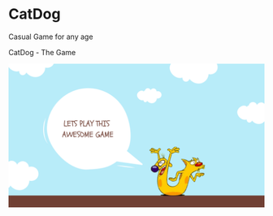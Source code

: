 # CatDog
Casual Game for any age


CatDog - The Game


![alt text](https://raw.githubusercontent.com/b4ld/CatDog/master/introImg2.png)
